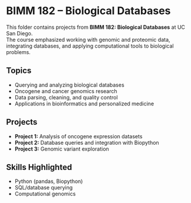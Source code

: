 # BIMM 182 – Biological Databases

This folder contains projects from **BIMM 182: Biological Databases** at UC San Diego.  
The course emphasized working with genomic and proteomic data, integrating databases, and applying computational tools to biological problems.

## Topics
- Querying and analyzing biological databases
- Oncogene and cancer genomics research
- Data parsing, cleaning, and quality control
- Applications in bioinformatics and personalized medicine

## Projects
- **Project 1:** Analysis of oncogene expression datasets
- **Project 2:** Database queries and integration with Biopython
- **Project 3:** Genomic variant exploration

## Skills Highlighted
- Python (pandas, Biopython)
- SQL/database querying
- Computational genomics
